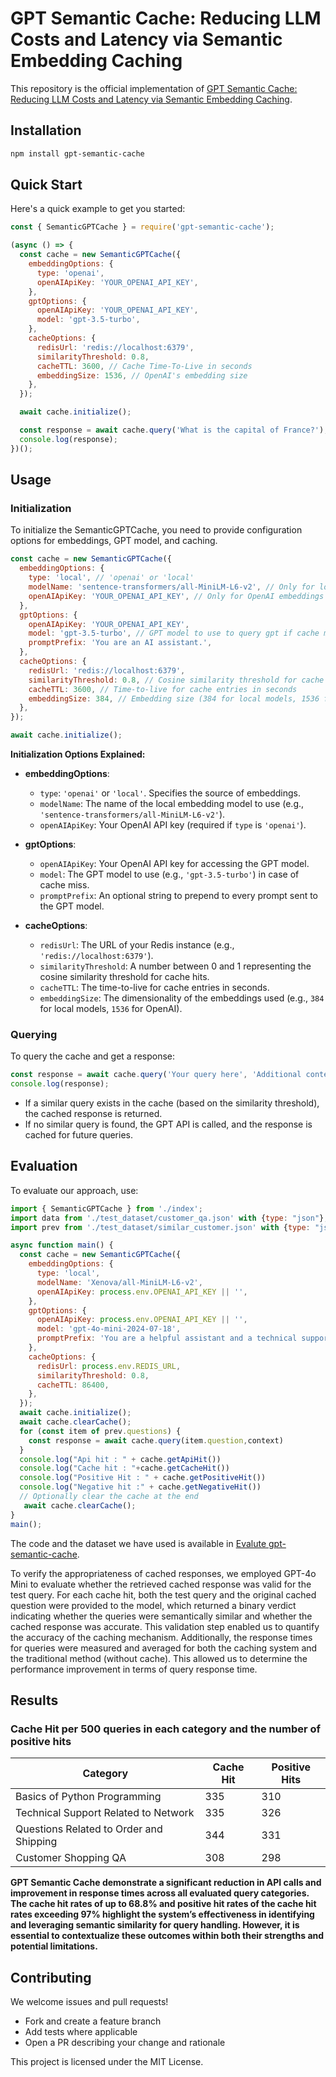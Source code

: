 
# GPT Semantic Cache: Reducing LLM Costs and Latency via Semantic Embedding Caching

This repository is the official implementation of [GPT Semantic Cache: Reducing LLM Costs and Latency via Semantic Embedding Caching](https://arxiv.org/pdf/2411.05276). 


## Installation

```bash
npm install gpt-semantic-cache
```

## Quick Start

Here's a quick example to get you started:

```javascript
const { SemanticGPTCache } = require('gpt-semantic-cache');

(async () => {
  const cache = new SemanticGPTCache({
    embeddingOptions: {
      type: 'openai',
      openAIApiKey: 'YOUR_OPENAI_API_KEY',
    },
    gptOptions: {
      openAIApiKey: 'YOUR_OPENAI_API_KEY',
      model: 'gpt-3.5-turbo',
    },
    cacheOptions: {
      redisUrl: 'redis://localhost:6379',
      similarityThreshold: 0.8,
      cacheTTL: 3600, // Cache Time-To-Live in seconds
      embeddingSize: 1536, // OpenAI's embedding size
    },
  });

  await cache.initialize();

  const response = await cache.query('What is the capital of France?');
  console.log(response);
})();
```

## Usage

### Initialization

To initialize the SemanticGPTCache, you need to provide configuration options for embeddings, GPT model, and caching.

```javascript
const cache = new SemanticGPTCache({
  embeddingOptions: {
    type: 'local', // 'openai' or 'local'
    modelName: 'sentence-transformers/all-MiniLM-L6-v2', // Only for local models
    openAIApiKey: 'YOUR_OPENAI_API_KEY', // Only for OpenAI embeddings
  },
  gptOptions: {
    openAIApiKey: 'YOUR_OPENAI_API_KEY',
    model: 'gpt-3.5-turbo', // GPT model to use to query gpt if cache misses
    promptPrefix: 'You are an AI assistant.',
  },
  cacheOptions: {
    redisUrl: 'redis://localhost:6379',
    similarityThreshold: 0.8, // Cosine similarity threshold for cache hits
    cacheTTL: 3600, // Time-to-live for cache entries in seconds
    embeddingSize: 384, // Embedding size (384 for local models, 1536 for OpenAI)
  },
});

await cache.initialize();
```

**Initialization Options Explained:**

- **embeddingOptions**:
  - `type`: `'openai'` or `'local'`. Specifies the source of embeddings.
  - `modelName`: The name of the local embedding model to use (e.g., `'sentence-transformers/all-MiniLM-L6-v2'`).
  - `openAIApiKey`: Your OpenAI API key (required if `type` is `'openai'`).

- **gptOptions**:
  - `openAIApiKey`: Your OpenAI API key for accessing the GPT model.
  - `model`: The GPT model to use (e.g., `'gpt-3.5-turbo'`) in case of cache miss.
  - `promptPrefix`: An optional string to prepend to every prompt sent to the GPT model.

- **cacheOptions**:
  - `redisUrl`: The URL of your Redis instance (e.g., `'redis://localhost:6379'`).
  - `similarityThreshold`: A number between 0 and 1 representing the cosine similarity threshold for cache hits.
  - `cacheTTL`: The time-to-live for cache entries in seconds.
  - `embeddingSize`: The dimensionality of the embeddings used (e.g., `384` for local models, `1536` for OpenAI).

### Querying

To query the cache and get a response:

```javascript
const response = await cache.query('Your query here', 'Additional context if any');
console.log(response);
```

- If a similar query exists in the cache (based on the similarity threshold), the cached response is returned.
- If no similar query is found, the GPT API is called, and the response is cached for future queries.


## Evaluation

To evaluate our approach, use:
```javascript
import { SemanticGPTCache } from './index';
import data from './test_dataset/customer_qa.json' with {type: "json"};
import prev from './test_dataset/similar_customer.json' with {type: "json"};

async function main() {
  const cache = new SemanticGPTCache({
    embeddingOptions: {
      type: 'local',
      modelName: 'Xenova/all-MiniLM-L6-v2',
      openAIApiKey: process.env.OPENAI_API_KEY || '',
    },
    gptOptions: {
      openAIApiKey: process.env.OPENAI_API_KEY || '',
      model: 'gpt-4o-mini-2024-07-18',
      promptPrefix: 'You are a helpful assistant and a technical support assistant for a 3D printer, you will limit your result to 5 sentences',
    },
    cacheOptions: {
      redisUrl: process.env.REDIS_URL,
      similarityThreshold: 0.8, 
      cacheTTL: 86400,
    },
  });
  await cache.initialize();
  await cache.clearCache();
  for (const item of prev.questions) {
    const response = await cache.query(item.question,context)
  }
  console.log("Api hit : " + cache.getApiHit())
  console.log("Cache hit : "+cache.getCacheHit())
  console.log("Positive Hit : " + cache.getPositiveHit())
  console.log("Negative hit :" + cache.getNegativeHit())
  // Optionally clear the cache at the end
   await cache.clearCache();
}
main(); 
```

The code and the dataset we have used is available in [Evalute gpt-semantic-cache](https://anonymous.4open.science/r/gpt-semantic-cache-test-56CE/test.ts). 


To verify the appropriateness of cached responses, we employed GPT-4o Mini to evaluate whether the retrieved cached response was valid for the test query. For each cache hit, both the test query and the original cached question were provided to the model, which returned a binary verdict indicating whether the queries were semantically similar
and whether the cached response was accurate. This validation step enabled us to quantify the accuracy of the caching mechanism. Additionally, the response times for queries were measured and averaged for both the caching system and the traditional method (without cache). This allowed us to determine the performance improvement in terms of query response time.


## Results

### Cache Hit per 500 queries in each category and the number of positive hits

| Category                               | Cache Hit | Positive Hits |
|----------------------------------------|-----------|---------------|
| Basics of Python Programming           | 335       | 310           |
| Technical Support Related to Network   | 335       | 326           |
| Questions Related to Order and Shipping| 344       | 331           |
| Customer Shopping QA                   | 308       | 298           |


**GPT Semantic Cache demonstrate a significant reduction in API calls and improvement in response times across all evaluated query categories. The cache hit rates of up to 68.8% and positive hit rates of the cache hit rates exceeding 97% highlight the system’s effectiveness in identifying and leveraging semantic similarity for query handling. However, it is essential to contextualize these outcomes within both their strengths and potential limitations.**


## Contributing
We welcome issues and pull requests!

- Fork and create a feature branch  
- Add tests where applicable  
- Open a PR describing your change and rationale  

This project is licensed under the MIT License.
